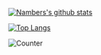 <!--## Hi there 👋-->

<!--
**MarkusJoe/MarkusJoe** is a ✨ _special_ ✨ repository because its `README.md` (this file) appears on your GitHub profile.

Here are some ideas to get you started:

- 🔭 I’m currently working on ...
- 🌱 I’m currently learning ...
- 👯 I’m looking to collaborate on ...
- 🤔 I’m looking for help with ...
- 💬 Ask me about ...
- 📫 How to reach me: ...
- 😄 Pronouns: ...
- ⚡ Fun fact: ...
-->
[![Nambers's github stats](https://github-readme-stats.vercel.app/api?username=MarkusJoe&show_icons=true)](https://github.com/anuraghazra/github-readme-stats)

[![Top Langs](https://github-readme-stats.vercel.app/api/top-langs/?username=MarkusJoe&layout=compact)](https://github.com/anuraghazra/github-readme-stats)

![Counter](https://geminitay.pythonanywhere.com/API?name=p)
